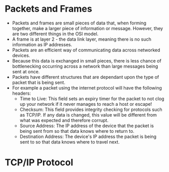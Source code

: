 # Packets and Frames
* Packets and frames are small pieces of data that, when forming together, make a larger piece of information or message. However, they are two different things in the OSI model.
* A frame is at layer 2 - the data link layer, meaning there is no such information as IP addresses.
* Packets are an efficient way of communicating data across networked devices.
* Because this data is exchanged in small pieces, there is less chance of bottlenecking occurring across a network than large messages being sent at once.
* Packets have different structures that are dependant upon the type of packet that is being sent.
* For example a packet using the internet protocol will have the following headers:
  - Time to Live: This field sets an expiry timer for the packet to not clog up your network if it never manages to reach a host or escape!
  - Checksum: This field provides integrity checking for protocols such as TCP/IP. If any data is changed, this value will be different from what was expected and therefore corrupt.
  - Source Address: The IP address of the device that the packet is being sent from so that data knows where to return to.
  - Destination Address: The device's IP address the packet is being sent to so that data knows where to travel next.

# TCP/IP Protocol
